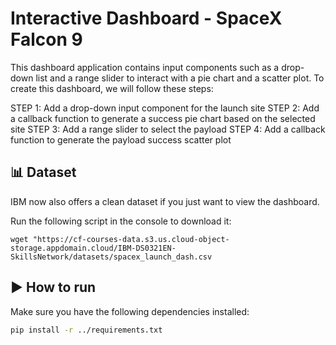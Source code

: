 # Interactive Dashboard - SpaceX Falcon 9

This dashboard application contains input components such as a drop-down list and a range slider to interact with a pie chart and a scatter plot. To create this dashboard, we will follow these steps:

STEP 1: Add a drop-down input component for the launch site
STEP 2: Add a callback function to generate a success pie chart based on the selected site
STEP 3: Add a range slider to select the payload
STEP 4: Add a callback function to generate the payload success scatter plot

## 📊 Dataset

IBM now also offers a clean dataset if you just want to view the dashboard.

Run the following script in the console to download it:

```
wget "https://cf-courses-data.s3.us.cloud-object-storage.appdomain.cloud/IBM-DS0321EN-SkillsNetwork/datasets/spacex_launch_dash.csv
```

## ▶️ How to run

Make sure you have the following dependencies installed:

```bash
pip install -r ../requirements.txt
```
